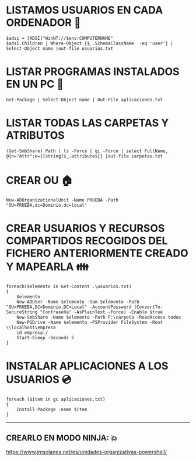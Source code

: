 # LISTAMOS USUARIOS EN CADA ORDENADOR :raising_hand:
```
$adsi = [ADSI]"WinNT://$env:COMPUTERNAME"
$adsi.Children | Where-Object {$_.SchemaClassName  -eq 'user'} | Select-Object name |out-file usuarios.txt
```
# LISTAR PROGRAMAS INSTALADOS EN UN PC :floppy_disk:
```
Get-Package | Select-Object name | Out-File aplicaciones.txt
```
# LISTAR TODAS LAS CARPETAS Y ATRIBUTOS 
```
(Get-SmbShare).Path | ls -Force | gi -Force | select FullName, @{n="Attr";e={[string]$_.attributes}} |out-file carpetas.txt
```
# CREAR OU :house:
```
New-ADOrganizationalUnit -Name PRUEBA -Path "OU=PRUEBA,dc=Dominio,dc=local"
```
# CREAR USUARIOS Y RECURSOS COMPARTIDOS RECOGIDOS DEL FICHERO ANTERIORMENTE CREADO Y MAPEARLA :family:
```
foreach($elemento in Get-Content .\usuarios.txt)
{
    $elemento
    New-ADUSer -Name $elemento -Sam $elemento -Path "OU=PRUEBA,DC=Dominio,DC=Local" -AccountPassword (ConvertTo-SecureString "Contraseña" -AsPlainText -force) -Enable $true
    New-SmbShare -Name $elemento -Path F:\carpeta -ReadAccess todos
    New-PSDrive -Name $elemento -PSProvider FileSystem -Root \\localhost\empresa
    cd empresa:/
    Start-Sleep -Seconds 5
}
```
# INSTALAR APLICACIONES A LOS USUARIOS :cd:
```
foreach ($item in gc aplicaciones.txt)
{
    Install-Package -name $item
}
```
---------------------------------------------------------------------------------------------------------------------
## CREARLO EN MODO NINJA: :boom:

https://www.jmsolanes.net/es/unidades-organizativas-powershell/

